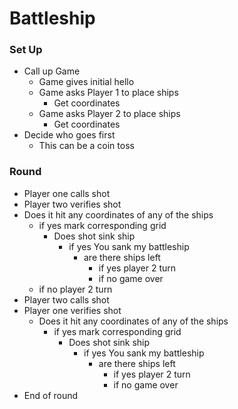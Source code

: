 
# Battleship

### Set Up
 * Call up Game
    * Game gives initial hello
    * Game asks Player 1 to place ships
      * Get coordinates
    * Game asks Player 2 to place ships
      * Get coordinates
 * Decide who goes first
    * This can be a coin toss
 
### Round
 * Player one calls shot
 * Player two verifies shot
  * Does it hit any coordinates of any of the ships
    * if yes mark corresponding grid
      * Does shot sink ship
        * if yes You sank my battleship
          * are there ships left
            * if yes player 2 turn
            * if no game over
    * if no player 2 turn
 * Player two calls shot
 * Player one verifies shot
    * Does it hit any coordinates of any of the ships
      * if yes mark corresponding grid
        * Does shot sink ship
          * if yes You sank my battleship
            * are there ships left
              * if yes player 2 turn
              * if no game over  
 * End of round

